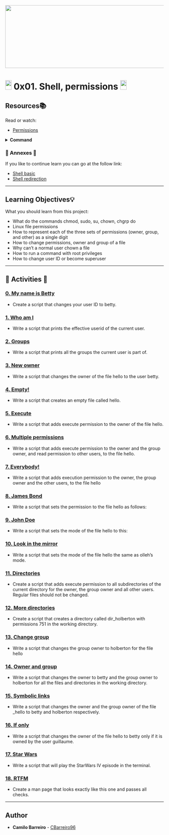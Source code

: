 <div align="center"><img src="https://user-images.githubusercontent.com/66263776/98416555-43fa9b80-204d-11eb-800a-df8e19b62655.jpg" width="700" height= "200"></div> 

# <img src="https://user-images.githubusercontent.com/66263776/98705433-b6b88f00-234b-11eb-97b7-cb193f7424f4.png" width="20" height= "30"> 0x01. Shell, permissions  <img src="https://user-images.githubusercontent.com/66263776/98705433-b6b88f00-234b-11eb-97b7-cb193f7424f4.png" width="20" height= "30">

## Resources:books:
Read or watch:
* [Permissions](https://intranet.hbtn.io/rltoken/5uUsOHrMbVBOpZFteNyBLg)
<details>
    <summary><b>Command</b></summary>
    <br>
    <table>
        <tr>
            <th align="center">Command</th>
            <th align="center">Description</th>
            <th align="center"><center>Meaning</center></th>
            <th align="center" COLSPAN="4"><center>Others</center></th>
        </tr>
        <tr>
            <td align="center" ROWSPAN="5">chmod</td>
            <td align="center" ROWSPAN="5"><b>CH</b>ange <b>MOD</b>e</td>
            <td align="center" ROWSPAN="5"> is the command and system call used to change the access permissions of file system objects</td>
            <th align="center">Notation</th>
            <th align="center">Meaning</th>
            <th align="center">Reference</th>
            <th align="center">Class</th>
        </tr>
        <tr>
            <td align="center">u+x</td>
            <td align="center">Add execute permission for the owner</td>
            <td align="center">u</td>
            <td align="center">User</td>
        </tr>
        <tr>
            <td align="center">u-x</td>
            <td align="center">Remove execute permission for the owner</td>
            <td align="center">g</td>
            <td align="center">Group</td>
        </tr>
        <tr>
            <td align="center">o-rw</td>
            <td align="center">Remove the read and write permissions from anyone besides the owner and group owner</td>
            <td align="center">o</td>
            <td align="center">Others</td>
        </tr>
        <tr>
            <td align="center">u+x, go=rx</td>
            <td align="center">Add execute permission for the owner and set the permissions for the group and others to read and execute. Multiple specifications may be separated by commas</td>
            <td align="center">a</td>
            <td align="center">All</td>
        </tr>
        <tr>
            <td align="center">chown</td>
            <td align="center"> <b>CH</b>ange <b>OWN</b>er </td>
            <td align="center">changes user ownership of a file, directory, or link in Linux.</td>
            <td align="center" COLSPAN="4"> -- </td>
        </tr>
    </table>
</details>

### :ledger: Annexes :ledger:
If you like to continue learn you can go at the follow link:
* <a href="">Shell basic</a>
* <a href="https://github.com/CBarreiro96/holberton-system_engineering-devops/blob/master/0x02-shell_redirections/README.md">Shell redirection</a>

---

## Learning Objectives:bulb:
What you should learn from this project:

* What do the commands chmod, sudo, su, chown, chgrp do
* Linux file permissions
* How to represent each of the three sets of permissions (owner, group, and other) as a single digit
* How to change permissions, owner and group of a file
* Why can’t a normal user chown a file
* How to run a command with root privileges
* How to change user ID or become superuser

---
## :memo: Activities :memo:

### [0. My name is Betty](./0-iam_betty)
* Create a script that changes your user ID to betty.


### [1. Who am I](./1-who_am_i)
* Write a script that prints the effective userid of the current user.


### [2. Groups](./2-groups)
* Write a script that prints all the groups the current user is part of.


### [3. New owner](./3-new_owner )
* Write a script that changes the owner of the file hello to the user betty.


### [4. Empty!](./4-empty)
* Write a script that creates an empty file called hello.


### [5. Execute](./5-execute)
* Write a script that adds execute permission to the owner of the file hello.


### [6. Multiple permissions](./6-multiple_permissions)
* Write a script that adds execute permission to the owner and the group owner, and read permission to other users, to the file hello.


### [7. Everybody!](./7-everybody)
* Write a script that adds execution permission to the owner, the group owner and the other users, to the file hello


### [8. James Bond](./8-James_Bond)
* Write a script that sets the permission to the file hello as follows:


### [9. John Doe](./9-John_Doe)
* Write a script that sets the mode of the file hello to this:


### [10. Look in the mirror](./10-mirror_permissions)
* Write a script that sets the mode of the file hello the same as olleh’s mode.


### [11. Directories](./11-directories_permissions)
* Create a script that adds execute permission to all subdirectories of the current directory for  the owner, the group owner and all other users. Regular files should not be changed.


### [12. More directories](./12-directory_permissions)
* Create a script that creates a directory called dir_holberton with permissions 751 in the working directory.


### [13. Change group](./13-change_group)
* Write a script that changes the group owner to holberton for the file hello


### [14. Owner and group](./14-change_owner_and_group)
* Write a script that changes the owner to betty and the group owner to holberton for all the files and directories in the working directory.


### [15. Symbolic links](./15-symbolic_link_permissions)
* Write a script that changes the owner and the group owner of the file _hello to betty and holberton respectively.


### [16. If only](./16-if_only )
* Write a script that changes the owner of the file hello to betty only if it is owned by the user guillaume.


### [17. Star Wars](./100-Star_Wars)
* Write a script that will play the StarWars IV episode in the terminal.


### [18. RTFM](./101-man_holberton)
* Create a man page that looks exactly like this one and passes all checks.

---

## Author
* **Camilo Barreiro** - [CBarreiro96](https://github.com/CBarreiro96?tab=repositories)